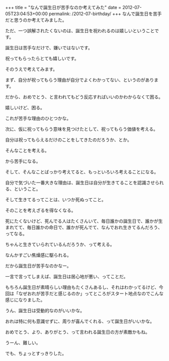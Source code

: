 +++
title = "なんで誕生日が苦手なのか考えてみた"
date = 2012-07-05T23:04:53+00:00
permalink: /2012-07-birthday/
+++
なんで誕生日を苦手だと思うのか考えてみました。
  
ただ、一つ誤解されたくないのは、誕生日を祝われるのは嬉しいということです。
  
誕生日は苦手なだけで、嫌いではないです。
  
祝ってもらったらとても嬉しいです。
  
そのうえで考えてみます。
  

  
まず、自分が祝ってもらう理由が自分でよくわかってない、というのがあります。
  
だから、おめでとう、と言われてもどう反応すればいいのかわからなくて困る。
  
嬉しいけど、困る。
  
これが苦手な理由のひとつかな。
  

  
次に、仮に祝ってもらう意味を見つけたとして、祝ってもらう価値を考える。
  
自分は祝ってもらえるだけのことをしてきたのだろうか、とか。
  
そんなことを考える。
  
から苦手になる。
  

  
そして、そんなことばっかり考えてると、もっといろいろ考えることになる。
  
自分で気づいた一番大きな理由は、誕生日は自分が生きてることを認識させられる、ということ。
  
そして生きてるってことは、いつか死ぬってこと。
  
そのことを考えざるを得なくなる。
  
死にたくないけど、死んでる人はたくさんいて、毎日誰かの誕生日で、誰かが生まれてて、毎日誰かの命日で、誰かが死んでて、なんでおれ生きてるんだろう、ってなる。
  
ちゃんと生きていられているんだろうか、って考える。
  
なんかすごい焦燥感に駆られる。
  
だから誕生日が苦手なのかなー。
  

  
一言で言ってしまえば、誕生日は居心地が悪い、ってことだ。
  

  
もちろん誕生日が素晴らしい理由もたくさんあるし、それはわかってるけど、今回は「なぜおれが苦手だと感じるのか」ってところがスタート地点なのでこんな感じになりました。
  
うん、誕生日は受動的なのがいいかな。
  
おれは特に何も意識せずに、周りが喜んでくれる、って誕生日がいいかな。
  
おめでとう、より、ありがとう、って言われる誕生日の方が素敵かもね。
  
うーん、難しい。
  
でも、ちょっとすっきりした。